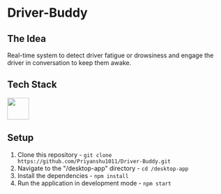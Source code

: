 # Driver-Buddy

## The Idea
Real-time system to detect driver fatigue or drowsiness and engage the driver in conversation to keep them awake.

## Tech Stack
<img src="https://upload.wikimedia.org/wikipedia/commons/thumb/9/91/Electron_Software_Framework_Logo.svg/1200px-Electron_Software_Framework_Logo.svg.png" width=50>

## Setup
1. Clone this repository - `git clone https://github.com/Priyanshu1011/Driver-Buddy.git`
2. Navigate to the "/desktop-app" directory - `cd /desktop-app`
3. Install the dependencies - `npm install`
4. Run the application in development mode - `npm start`